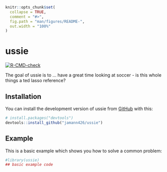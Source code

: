 
<!-- README.md is generated from README.Rmd. Please edit that file -->

``` r
knitr::opts_chunk$set(
  collapse = TRUE,
  comment = "#>",
  fig.path = "man/figures/README-",
  out.width = "100%"
)
```

# ussie

<!-- badges: start -->

[![R-CMD-check](https://github.com/jamann426/ussie/actions/workflows/R-CMD-check.yaml/badge.svg)](https://github.com/jamann426/ussie/actions/workflows/R-CMD-check.yaml)
<!-- badges: end -->

The goal of ussie is to … have a great time looking at soccer - is this
whole things a ted lasso reference?

## Installation

You can install the development version of ussie from
[GitHub](https://github.com/) with this:

``` r
# install.packages("devtools")
devtools::install_github("jamann426/ussie")
```

## Example

This is a basic example which shows you how to solve a common problem:

``` r
#library(ussie)
## basic example code
```
